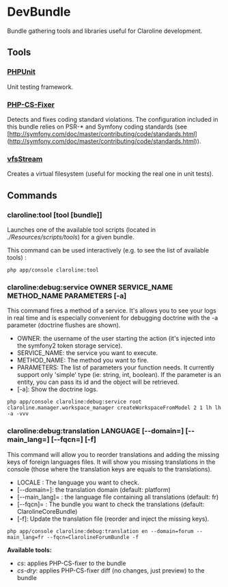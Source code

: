 # DevBundle

Bundle gathering tools and libraries useful for Claroline development.

## Tools

### [PHPUnit](https://phpunit.de/)

Unit testing framework.

### [PHP-CS-Fixer](http://cs.sensiolabs.org/)

Detects and fixes coding standard violations. The configuration included 
in this bundle relies on PSR-* and Symfony coding standards (see 
[http://symfony.com/doc/master/contributing/code/standards.html]
(http://symfony.com/doc/master/contributing/code/standards.html)).

### [vfsStream](http://vfs.bovigo.org/)

Creates a virtual filesystem (useful for mocking the real one in unit tests). 

## Commands

### claroline:tool [tool [bundle]]

Launches one of the available tool scripts (located in 
*./Resources/scripts/tools*) for a given bundle.

This command can be used interactively (e.g. to see the 
list of available tools) :

`php app/console claroline:tool`
 
### claroline:debug:service OWNER SERVICE_NAME METHOD_NAME PARAMETERS [-a]
This command fires a method of a service. It's allows you to see your logs in real time and is especially convenient for debugging doctrine with the -a parameter (doctrine flushes are shown).

- OWNER: the username of the user starting the action (it's injected into the symfony2 token storage service).
- SERVICE_NAME: the service you want to execute.
- METHOD_NAME:  The method you want to fire.
- PARAMETERS: The list of parameters your function needs. It currently support only 'simple' type (ie: string, int, boolean). If the parameter is an entity, you can pass its id and the object will be retrieved.
- [-a]: Show the doctrine logs.

`php app/console claroline:debug:service root claroline.manager.workspace_manager createWorkspaceFromModel 2 1 lh lh -a -vvv`
    
### claroline:debug:translation LANGUAGE [--domain=] [--main_lang=] [--fqcn=] [-f]
This command will allow you to reorder translations and adding the missing keys of foreign languages files. It will show you missing translations in the console (those where the translation keys are equals to the translations).

- LOCALE : The language you want to check.
- [--domain=]:  the translation domain (default: platform)
- [--main_lang]= : the language file containing all translations (default: fr)
- [--fqcn]= : The bundle you want to check the translations (default: ClarolineCoreBundle)
- [-f]: Update the translation file (reorder and inject the missing keys).

`php app/console claroline:debug:translation en --domain=forum --main_lang=fr --fqcn=ClarolineForumBundle -f`

**Available tools:**

- *cs*: applies PHP-CS-fixer to the bundle
- *cs-dry*: applies PHP-CS-fixer diff (no changes, just preview) to the bundle